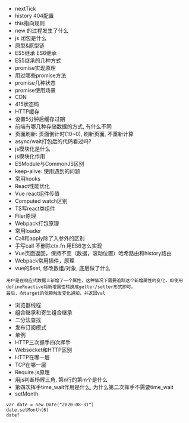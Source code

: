 - nextTick
- history 404配置
- this指向规则
- new 的过程发生了什么
- js 闭包是什么
- 原型&原型链
- ES5继承 ES6继承
- ES5继承的几种方式
- promise实现原理
- 用过哪些promise方法
- promise几种状态
- promise使用场景
- CDN
- 415状态码
- HTTP缓存
- 设置5分钟后缓存过期
- 前端有哪几种存储数据的方式, 有什么不同
- 页面刷新: 页面倒计时(10~0), 刷新页面, 不重新计算
- async/wait打包后的代码看过吗?
- js模块化是什么
- js模块化作用
- ESModule与CommonJS区别
- keep-alive: 使用遇到的问题
- 常用hooks
- React性能优化
- Vue react组件传值
- Computed watch区别
- TS写react类组件
- Filer原理
- Webpack打包原理
- 常用loader
- Call和apply除了入参外的区别
- 手写call 不删除ctx.fn 用ES6怎么实现
- Vue页面返回，保持不变（数据，滚动位置）哈希路由和history路由
- Webpack常用插件，原理
- vue的$set, 修改数组/对象, 底层做了什么
```
用户是在响应式数据上新增了一个属性，这种情况下需要追踪这个新增属性的变化，即使用defineReactive将新增属性转换成getter/setter形式即可。
最后，向target的依赖触发变化通知，并返回val
```
- 浏览器线程
- 组合继承和寄生组合继承
- 二分法查找
- 发布订阅模式
- 单例
- HTTP三次握手四次挥手
- Websocket和HTTP区别
- HTTP在哪一层
- TCP在哪一层
- Require.js原理
- 用js判断杨辉三角, 第n行的第m个是什么
- 第四次挥手time_wait作用是什么, 为什么第二次挥手不需要time_wait
- setMonth
```
var date = new Date("2020-08-31")
date.setMonth(6)
date?
```